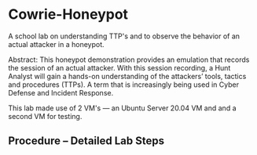 # Cowrie-Honeypot
A school lab on understanding TTP's and to observe the behavior of an actual attacker in a honeypot. 

Abstract: This honeypot demonstration provides an emulation that records the session of an actual attacker. With this session recording, a Hunt Analyst will gain a hands-on understanding of the attackers’ tools, tactics and procedures (TTPs). A term that is increasingly being used in Cyber Defense and Incident Response. 

This lab made use of 2 VM's — an Ubuntu Server 20.04 VM and and a second VM for testing.

Procedure – Detailed Lab Steps 
----------------------------------------------------------------------------------------------------------------------------------------------------------------------

